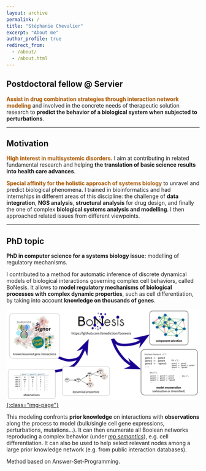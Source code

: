 ```yaml
---
layout: archive
permalink: /
title: "Stéphanie Chevalier"
excerpt: "About me"
author_profile: true
redirect_from:
  - /about/
  - /about.html
---
```

## Postdoctoral fellow @ Servier

<span style="color: #b45f06; font-weight: bold; text-shadow: 1px 1px 0px rgba(0,0,0,0.15);">Assist in drug combination strategies through interaction network modeling</span> and involved in the concrete needs of therapeutic solution research to **predict the behavior of a biological system when subjected to perturbations**.

<hr class="hr_gradient" />

## Motivation

<span style="color: #b45f06; font-weight: bold; text-shadow: 1px 1px 0px rgba(0,0,0,0.15);">High interest in multisystemic disorders.</span> I aim at contributing in related fundamental research and helping **the translation of basic science results into health care advances**.

<span style="color: #b45f06; font-weight: bold; text-shadow: 1px 1px 0px rgba(0,0,0,0.15);">Special affinity for the holistic approach of systems biology</span> to unravel and predict biological phenomena.
I trained in bioinformatics and had internships in different areas of this discipline: the challenge of **data integration**, **NGS analysis**, **structural analysis** for drug design, and finally the one of complex **biological systems analysis and modelling**. I then approached related issues from different viewpoints.  

<hr class="hr_gradient" />

## PhD topic

**PhD in computer science for a systems biology issue:** <important>modelling of regulatory mechanisms</important>.

I contributed to <important>a method for automatic inference of discrete dynamical models of biological interactions</important> governing complex cell behaviors, called <important>BoNesis</important>.
It allows to **model regulatory mechanisms of biological processes with complex dynamic properties**, such as cell differentiation, by taking into account **knowledge on thousands of genes**.

[![BoNesis-principle](../images/bonesis_principle.png){:class="img-page"}](https://github.com/bnediction/bonesis)

This modeling confronts **prior knowledge** on interactions with **observations** along the process to model (bulk/single cell gene expressions, perturbations, mutations...). It can then <important>enumerate all Boolean networks reproducing a complex behavior</important> (under _[mp semantics](https://hal.archives-ouvertes.fr/hal-01864693v2/document)_), e.g. cell differentiation. It can also be used to help <important>select relevant nodes among a large prior knowledge network</important> (e.g. from public interaction databases).

Method based on Answer-Set-Programming.
